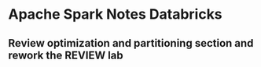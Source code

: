 # Apache Spark Notes Databricks


## Review optimization and partitioning section and rework the REVIEW lab